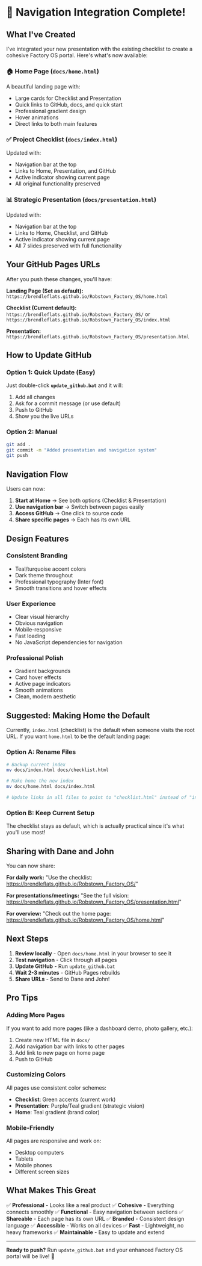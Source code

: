 # 🎨 Navigation Integration Complete!

## What I've Created

I've integrated your new presentation with the existing checklist to create a cohesive Factory OS portal. Here's what's now available:

### 🏠 **Home Page** (`docs/home.html`)
A beautiful landing page with:
- Large cards for Checklist and Presentation
- Quick links to GitHub, docs, and quick start
- Professional gradient design
- Hover animations
- Direct links to both main features

### ✅ **Project Checklist** (`docs/index.html`)
Updated with:
- Navigation bar at the top
- Links to Home, Presentation, and GitHub
- Active indicator showing current page
- All original functionality preserved

### 📊 **Strategic Presentation** (`docs/presentation.html`)
Updated with:
- Navigation bar at the top
- Links to Home, Checklist, and GitHub  
- Active indicator showing current page
- All 7 slides preserved with full functionality

## Your GitHub Pages URLs

After you push these changes, you'll have:

**Landing Page (Set as default):**
`https://brendleflats.github.io/Robstown_Factory_OS/home.html`

**Checklist (Current default):**
`https://brendleflats.github.io/Robstown_Factory_OS/`
or
`https://brendleflats.github.io/Robstown_Factory_OS/index.html`

**Presentation:**
`https://brendleflats.github.io/Robstown_Factory_OS/presentation.html`

## How to Update GitHub

### Option 1: Quick Update (Easy)
Just double-click **`update_github.bat`** and it will:
1. Add all changes
2. Ask for a commit message (or use default)
3. Push to GitHub
4. Show you the live URLs

### Option 2: Manual
```bash
git add .
git commit -m "Added presentation and navigation system"
git push
```

## Navigation Flow

Users can now:
1. **Start at Home** → See both options (Checklist & Presentation)
2. **Use navigation bar** → Switch between pages easily
3. **Access GitHub** → One click to source code
4. **Share specific pages** → Each has its own URL

## Design Features

### Consistent Branding
- Teal/turquoise accent colors
- Dark theme throughout
- Professional typography (Inter font)
- Smooth transitions and hover effects

### User Experience
- Clear visual hierarchy
- Obvious navigation
- Mobile-responsive
- Fast loading
- No JavaScript dependencies for navigation

### Professional Polish
- Gradient backgrounds
- Card hover effects
- Active page indicators
- Smooth animations
- Clean, modern aesthetic

## Suggested: Making Home the Default

Currently, `index.html` (checklist) is the default when someone visits the root URL. If you want `home.html` to be the default landing page:

### Option A: Rename Files
```bash
# Backup current index
mv docs/index.html docs/checklist.html

# Make home the new index
mv docs/home.html docs/index.html

# Update links in all files to point to "checklist.html" instead of "index.html"
```

### Option B: Keep Current Setup
The checklist stays as default, which is actually practical since it's what you'll use most!

## Sharing with Dane and John

You can now share:

**For daily work:**
"Use the checklist: https://brendleflats.github.io/Robstown_Factory_OS/"

**For presentations/meetings:**
"See the full vision: https://brendleflats.github.io/Robstown_Factory_OS/presentation.html"

**For overview:**
"Check out the home page: https://brendleflats.github.io/Robstown_Factory_OS/home.html"

## Next Steps

1. **Review locally** - Open `docs/home.html` in your browser to see it
2. **Test navigation** - Click through all pages
3. **Update GitHub** - Run `update_github.bat`
4. **Wait 2-3 minutes** - GitHub Pages rebuilds
5. **Share URLs** - Send to Dane and John!

## Pro Tips

### Adding More Pages
If you want to add more pages (like a dashboard demo, photo gallery, etc.):
1. Create new HTML file in `docs/`
2. Add navigation bar with links to other pages
3. Add link to new page on home page
4. Push to GitHub

### Customizing Colors
All pages use consistent color schemes:
- **Checklist**: Green accents (current work)
- **Presentation**: Purple/Teal gradient (strategic vision)
- **Home**: Teal gradient (brand color)

### Mobile-Friendly
All pages are responsive and work on:
- Desktop computers
- Tablets
- Mobile phones
- Different screen sizes

## What Makes This Great

✅ **Professional** - Looks like a real product
✅ **Cohesive** - Everything connects smoothly
✅ **Functional** - Easy navigation between sections
✅ **Shareable** - Each page has its own URL
✅ **Branded** - Consistent design language
✅ **Accessible** - Works on all devices
✅ **Fast** - Lightweight, no heavy frameworks
✅ **Maintainable** - Easy to update and extend

---

**Ready to push?** Run `update_github.bat` and your enhanced Factory OS portal will be live! 🚀
